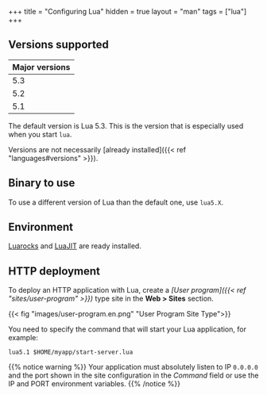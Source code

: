 +++
title = "Configuring Lua"
hidden = true
layout = "man"
tags = ["lua"]
+++

## Versions supported

|Major versions|
|--- |
|5.3|
|5.2|
|5.1|

The default version is Lua 5.3. This is the version that is especially used when you start `lua`.

Versions are not necessarily [already installed]({{< ref "languages#versions" >}}).
## Binary to use

To use a different version of Lua than the default one, use `lua5.X`.

## Environment

[Luarocks](https://luarocks.org/) and [LuaJIT](http://luajit.org/) are ready installed.

## HTTP deployment

To deploy an HTTP application with Lua, create a *[User program]({{< ref "sites/user-program" >}})* type site in the **Web > Sites** section.

{{< fig "images/user-program.en.png" "User Program Site Type">}}

You need to specify the command that will start your Lua application, for example:

```
lua5.1 $HOME/myapp/start-server.lua
```

{{% notice warning %}}
Your application must absolutely listen to IP `0.0.0.0` and the port shown in the site configuration in the *Command* field or use the IP and PORT environment variables.
{{% /notice %}}
